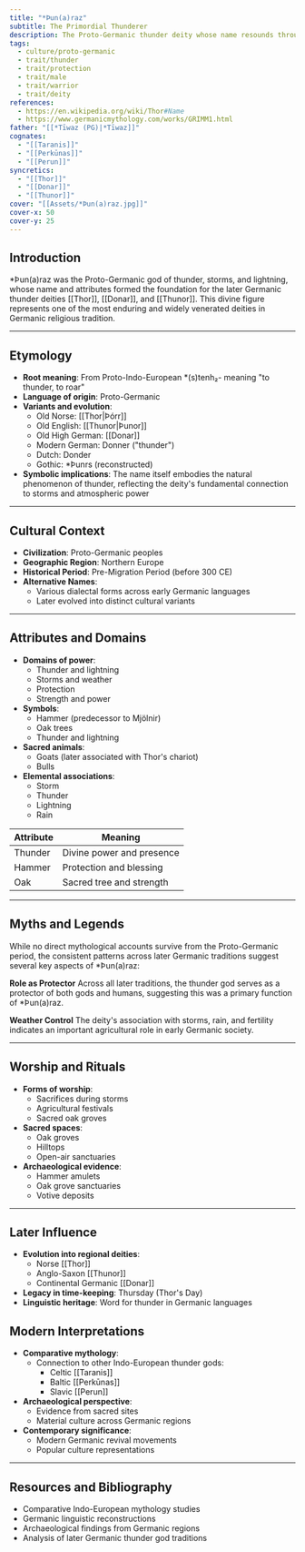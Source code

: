 ```yaml
---
title: "*Þun(a)raz"
subtitle: The Primordial Thunderer
description: The Proto-Germanic thunder deity whose name resounds through millennia, ancestral to Thor, Donar, and Thunor, wielding lightning and commanding storms.
tags:
  - culture/proto-germanic
  - trait/thunder
  - trait/protection
  - trait/male
  - trait/warrior
  - trait/deity
references:
  - https://en.wikipedia.org/wiki/Thor#Name
  - https://www.germanicmythology.com/works/GRIMM1.html
father: "[[*Tīwaz (PG)|*Tīwaz]]"
cognates:
  - "[[Taranis]]"
  - "[[Perkūnas]]"
  - "[[Perun]]"
syncretics:
  - "[[Thor]]"
  - "[[Donar]]"
  - "[[Thunor]]"
cover: "[[Assets/*Þun(a)raz.jpg]]"
cover-x: 50
cover-y: 25
---
```

##  Introduction
*Þun(a)raz was the Proto-Germanic god of thunder, storms, and lightning, whose name and attributes formed the foundation for the later Germanic thunder deities [[Thor]], [[Donar]], and [[Thunor]]. This divine figure represents one of the most enduring and widely venerated deities in Germanic religious tradition.

---

## Etymology

- **Root meaning**: From Proto-Indo-European *(s)tenh₂- meaning "to thunder, to roar"
- **Language of origin**: Proto-Germanic
- **Variants and evolution**: 
  - Old Norse: [[Thor|Þórr]]
  - Old English: [[Thunor|Þunor]]
  - Old High German: [[Donar]]
  - Modern German: Donner ("thunder")
  - Dutch: Donder
  - Gothic: *Þunrs (reconstructed)
- **Symbolic implications**: The name itself embodies the natural phenomenon of thunder, reflecting the deity's fundamental connection to storms and atmospheric power

---

##  Cultural Context

- **Civilization**: Proto-Germanic peoples
- **Geographic Region**: Northern Europe
- **Historical Period**: Pre-Migration Period (before 300 CE)
- **Alternative Names**:
  - Various dialectal forms across early Germanic languages
  - Later evolved into distinct cultural variants

---

## Attributes and Domains

- **Domains of power**: 
  - Thunder and lightning
  - Storms and weather
  - Protection
  - Strength and power
- **Symbols**: 
  - Hammer (predecessor to Mjölnir)
  - Oak trees
  - Thunder and lightning
- **Sacred animals**: 
  - Goats (later associated with Thor's chariot)
  - Bulls
- **Elemental associations**: 
  - Storm
  - Thunder
  - Lightning
  - Rain

| Attribute | Meaning |
|-----------|----------|
| Thunder | Divine power and presence |
| Hammer | Protection and blessing |
| Oak | Sacred tree and strength |

---

## Myths and Legends

While no direct mythological accounts survive from the Proto-Germanic period, the consistent patterns across later Germanic traditions suggest several key aspects of *Þun(a)raz:

**Role as Protector**
Across all later traditions, the thunder god serves as a protector of both gods and humans, suggesting this was a primary function of *Þun(a)raz.

**Weather Control**
The deity's association with storms, rain, and fertility indicates an important agricultural role in early Germanic society.

---

## Worship and Rituals

- **Forms of worship**: 
  - Sacrifices during storms
  - Agricultural festivals
  - Sacred oak groves
- **Sacred spaces**: 
  - Oak groves
  - Hilltops
  - Open-air sanctuaries
- **Archaeological evidence**: 
  - Hammer amulets
  - Oak grove sanctuaries
  - Votive deposits

---

## Later Influence

- **Evolution into regional deities**:
  - Norse [[Thor]]
  - Anglo-Saxon [[Thunor]]
  - Continental Germanic [[Donar]]
- **Legacy in time-keeping**: Thursday (Thor's Day)
- **Linguistic heritage**: Word for thunder in Germanic languages

## Modern Interpretations

- **Comparative mythology**: 
  - Connection to other Indo-European thunder gods:
    - Celtic [[Taranis]]
    - Baltic [[Perkūnas]]
    - Slavic [[Perun]]
- **Archaeological perspective**: 
  - Evidence from sacred sites
  - Material culture across Germanic regions
- **Contemporary significance**: 
  - Modern Germanic revival movements
  - Popular culture representations

---

## Resources and Bibliography

- Comparative Indo-European mythology studies
- Germanic linguistic reconstructions
- Archaeological findings from Germanic regions
- Analysis of later Germanic thunder god traditions